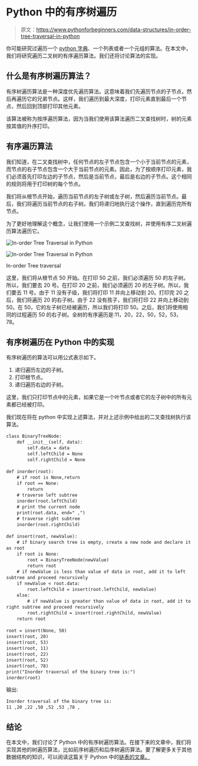 # Python 中的有序树遍历

> 原文：<https://www.pythonforbeginners.com/data-structures/in-order-tree-traversal-in-python>

你可能研究过遍历一个 [python 字典](https://www.pythonforbeginners.com/dictionary/how-to-use-dictionaries-in-python/)、一个列表或者一个元组的算法。在本文中，我们将研究遍历二叉树的有序遍历算法。我们还将讨论算法的实现。

## 什么是有序树遍历算法？

有序树遍历算法是一种深度优先遍历算法。这意味着我们先遍历节点的子节点，然后再遍历它的兄弟节点。这样，我们遍历到最大深度，打印元素直到最后一个节点，然后回到顶部打印其他元素。

该算法被称为按序遍历算法，因为当我们使用该算法遍历二叉查找树时，树的元素按其值的升序打印。

## 有序遍历算法

我们知道，在二叉查找树中，任何节点的左子节点包含一个小于当前节点的元素，而节点的右子节点包含一个大于当前节点的元素。因此，为了按顺序打印元素，我们必须首先打印左边的子节点，然后是当前节点，最后是右边的子节点。这个相同的规则将用于打印树的每个节点。

我们将从根节点开始，遍历当前节点的左子树或左子树，然后遍历当前节点。最后，我们将遍历当前节点的右子树。我们将递归地执行这个操作，直到遍历完所有节点。

为了更好地理解这个概念，让我们使用一个示例二叉查找树，并使用有序二叉树遍历算法遍历它。

![In-order Tree Traversal in Python](img/227ebcd313c831a275ded35498ebdd07.png)

<noscript><img width="576" height="293" src="img/2e4800bc6b2002cab46992912a3ac2c0.png" alt="In-order Tree Traversal in Python" class="wp-image-9256" srcset="https://www.pythonforbeginners.com/wp-content/uploads/bst1.png 576w, https://www.pythonforbeginners.com/wp-content/uploads/bst1-300x153.png 300w" sizes="(max-width: 576px) 100vw, 576px" data-original-src="https://www.pythonforbeginners.com/wp-content/uploads/bst1.png"/></noscript>

In-order Tree traversal

这里，我们将从根节点 50 开始。在打印 50 之前，我们必须遍历 50 的左子树。所以，我们要去 20 号。在打印 20 之前，我们必须遍历 20 的左子树。所以，我们要去 11 号。由于 11 没有子级，我们将打印 11 并向上移动到 20。打印完 20 之后，我们将遍历 20 的右子树。由于 22 没有孩子，我们将打印 22 并向上移动到 50。在 50，它的左子树已经被遍历，所以我们将打印 50。之后，我们将使用相同的过程遍历 50 的右子树。全树的有序遍历是:11，20，22，50，52，53，78。

## 有序树遍历在 Python 中的实现

有序树遍历的算法可以用公式表示如下。

1.  递归遍历左边的子树。
2.  打印根节点。
3.  递归遍历右边的子树。

这里，我们只打印节点中的元素，如果它是一个叶节点或者它的左子树中的所有元素都已经被打印。

我们现在将在 python 中实现上述算法，并对上述示例中给出的二叉查找树执行该算法。

```
class BinaryTreeNode:
    def __init__(self, data):
        self.data = data
        self.leftChild = None
        self.rightChild = None

def inorder(root):
    # if root is None,return
    if root == None:
        return
    # traverse left subtree
    inorder(root.leftChild)
    # print the current node
    print(root.data, end=" ,")
    # traverse right subtree
    inorder(root.rightChild)

def insert(root, newValue):
    # if binary search tree is empty, create a new node and declare it as root
    if root is None:
        root = BinaryTreeNode(newValue)
        return root
    # if newValue is less than value of data in root, add it to left subtree and proceed recursively
    if newValue < root.data:
        root.leftChild = insert(root.leftChild, newValue)
    else:
        # if newValue is greater than value of data in root, add it to right subtree and proceed recursively
        root.rightChild = insert(root.rightChild, newValue)
    return root

root = insert(None, 50)
insert(root, 20)
insert(root, 53)
insert(root, 11)
insert(root, 22)
insert(root, 52)
insert(root, 78)
print("Inorder traversal of the binary tree is:")
inorder(root) 
```

输出:

```
Inorder traversal of the binary tree is:
11 ,20 ,22 ,50 ,52 ,53 ,78 ,
```

## 结论

在本文中，我们讨论了 Python 中的有序树遍历算法。在接下来的文章中，我们将实现其他的树遍历算法，比如前序树遍历和后序树遍历算法。要了解更多关于其他数据结构的知识，可以阅读这篇关于 Python 中的[链表的文章。](https://www.pythonforbeginners.com/lists/linked-list-in-python)